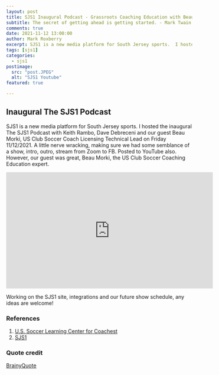 ```yaml
---
layout: post
title: SJS1 Inaugural Podcast - Grassroots Coaching Education with Beau Morki
subtitle: The secret of getting ahead is getting started. - Mark Twain
comments: true
date: 2021-11-12 13:00:00
author: Mark Roxberry
excerpt: SJS1 is a new media platform for South Jersey sports.  I hosted the inaugural The SJS1 Podcast with Keith Rambo, Dave Debreceni and our guest Beau Morki, US Club Soccer Coach Licensing Technical Lead
tags: [sjs1]
categories:
  - sjs1
postimage:
  src: "post.JPEG"
  alt: "SJS1 Youtube"
featured: true

---
```

## Inaugural The SJS1 Podcast

SJS1 is a new media platform for South Jersey sports.  I hosted the inaugural The SJS1 Podcast with Keith Rambo, Dave Debreceni and our guest Beau Morki, US Club Soccer Coach Licensing Technical Lead on Friday 11/12/2021.  A little nerve wracking, making sure we had some semblance of a show, intro, outro, stream from Zoom to FB.  Posted to YouTube also.  However, our guest was great, Beau Morki, the US Club Soccer Coaching Education expert.

<iframe width="560" height="315" src="https://www.youtube.com/embed/Qkja7X7YAa4" title="YouTube video player" frameborder="0" allow="accelerometer; autoplay; clipboard-write; encrypted-media; gyroscope; picture-in-picture" allowfullscreen></iframe>

Working on the SJS1 site, integrations and our future show schedule, any ideas are welcome!

### References

1. [U.S. Soccer Learning Center for Coachest](https://learning.ussoccer.com/#!/coach)
1. [SJS1](https://www.sjs1.live)

### Quote credit

[BrainyQuote](https://www.brainyquote.com/quotes/mark_twain_118964?src=t_getting_started)


  